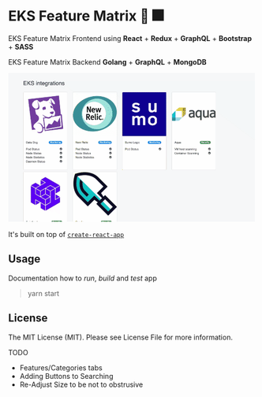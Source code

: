 # EKS Feature Matrix :tada: :fireworks:

EKS Feature Matrix Frontend using **React** + **Redux** + **GraphQL** + **Bootstrap** + **SASS**

EKS Feature Matrix Backend **Golang** + **GraphQL** + **MongoDB**

![Screenshot](images/demo.gif)

It's built on top of [`create-react-app`](http://www.google.lt)

Usage
-
Documentation how to *run*, *build* and *test* app

> yarn start

License
-
The MIT License (MIT). Please see License File for more information.



TODO
- Features/Categories tabs
- Adding Buttons to Searching
- Re-Adjust Size to be not to obstrusive
